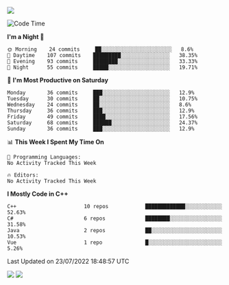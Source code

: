 ![](https://komarev.com/ghpvc/?username=lilpidgey&color=red)
<!--START_SECTION:waka-->
![Code Time](http://img.shields.io/badge/Code%20Time-0%20secs-blue)

**I'm a Night 🦉** 

```text
🌞 Morning    24 commits     ██░░░░░░░░░░░░░░░░░░░░░░░   8.6% 
🌆 Daytime    107 commits    █████████░░░░░░░░░░░░░░░░   38.35% 
🌃 Evening    93 commits     ████████░░░░░░░░░░░░░░░░░   33.33% 
🌙 Night      55 commits     █████░░░░░░░░░░░░░░░░░░░░   19.71%

```
📅 **I'm Most Productive on Saturday** 

```text
Monday       36 commits     ███░░░░░░░░░░░░░░░░░░░░░░   12.9% 
Tuesday      30 commits     ██░░░░░░░░░░░░░░░░░░░░░░░   10.75% 
Wednesday    24 commits     ██░░░░░░░░░░░░░░░░░░░░░░░   8.6% 
Thursday     36 commits     ███░░░░░░░░░░░░░░░░░░░░░░   12.9% 
Friday       49 commits     ████░░░░░░░░░░░░░░░░░░░░░   17.56% 
Saturday     68 commits     ██████░░░░░░░░░░░░░░░░░░░   24.37% 
Sunday       36 commits     ███░░░░░░░░░░░░░░░░░░░░░░   12.9%

```


📊 **This Week I Spent My Time On** 

```text
💬 Programming Languages: 
No Activity Tracked This Week

🔥 Editors: 
No Activity Tracked This Week

```

**I Mostly Code in C++** 

```text
C++                      10 repos            █████████████░░░░░░░░░░░░   52.63% 
C#                       6 repos             ████████░░░░░░░░░░░░░░░░░   31.58% 
Java                     2 repos             ██░░░░░░░░░░░░░░░░░░░░░░░   10.53% 
Vue                      1 repo              █░░░░░░░░░░░░░░░░░░░░░░░░   5.26%

```



 Last Updated on 23/07/2022 18:48:57 UTC
<!--END_SECTION:waka-->
![](https://hit.yhype.me/github/profile?user_id=42968544)
![](https://komarev.com/ghpvc/?lilpidgey)
